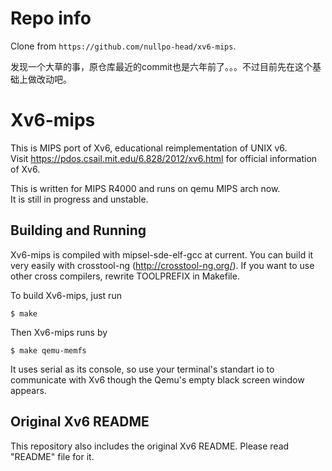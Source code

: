# Repo info

Clone from `https://github.com/nullpo-head/xv6-mips`.

发现一个大草的事，原仓库最近的commit也是六年前了。。。不过目前先在这个基础上做改动吧。



# Xv6-mips

This is MIPS port of Xv6, educational reimplementation of UNIX v6.  
Visit https://pdos.csail.mit.edu/6.828/2012/xv6.html for official information of Xv6.

This is written for MIPS R4000 and runs on qemu MIPS arch now.  
It is still in progress and unstable.

## Building and Running

Xv6-mips is compiled with mipsel-sde-elf-gcc at current. You can build it very easily with crosstool-ng (http://crosstool-ng.org/). If you want to use other cross compilers, rewrite TOOLPREFIX in Makefile.

To build Xv6-mips, just run
```
$ make
```

Then Xv6-mips runs by
```
$ make qemu-memfs
```

It uses serial as its console, so use your terminal's standart io to communicate with Xv6 though the Qemu's empty black screen window appears.

## Original Xv6 README

This repository also includes the original Xv6 README. Please read "README" file for it.
